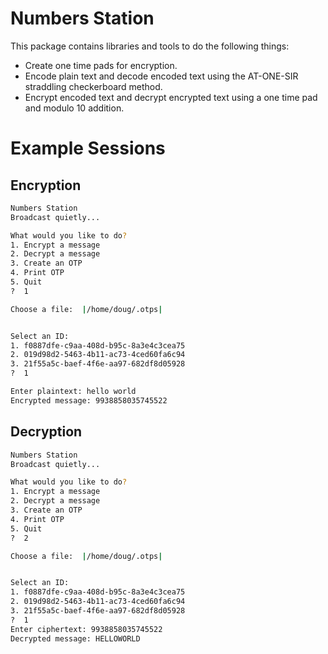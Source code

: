 Numbers Station
==================

This package contains libraries and tools to do the following things:

- Create one time pads for encryption.
- Encode plain text and decode encoded text using the AT-ONE-SIR straddling checkerboard method.
- Encrypt encoded text and decrypt encrypted text using a one time pad and modulo 10 addition.

# Example Sessions

## Encryption

```bash
Numbers Station
Broadcast quietly...

What would you like to do?
1. Encrypt a message
2. Decrypt a message
3. Create an OTP
4. Print OTP
5. Quit
?  1

Choose a file:  |/home/doug/.otps|


Select an ID:
1. f0887dfe-c9aa-408d-b95c-8a3e4c3cea75
2. 019d98d2-5463-4b11-ac73-4ced60fa6c94
3. 21f55a5c-baef-4f6e-aa97-682df8d05928
?  1

Enter plaintext: hello world
Encrypted message: 9938858035745522
```

## Decryption

```bash
Numbers Station
Broadcast quietly...

What would you like to do?
1. Encrypt a message
2. Decrypt a message
3. Create an OTP
4. Print OTP
5. Quit
?  2

Choose a file:  |/home/doug/.otps|


Select an ID:
1. f0887dfe-c9aa-408d-b95c-8a3e4c3cea75
2. 019d98d2-5463-4b11-ac73-4ced60fa6c94
3. 21f55a5c-baef-4f6e-aa97-682df8d05928
?  1
Enter ciphertext: 9938858035745522
Decrypted message: HELLOWORLD
```
